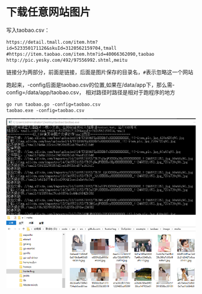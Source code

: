 # 下载任意网站图片

写入taobao.csv：

```
https://detail.tmall.com/item.htm?id=523350171126&skuId=3120562159704,tmall
#https://item.taobao.com/item.htm?id=40066362090,taobao
http://pic.yesky.com/492/97556992.shtml,meitu
```

链接分为两部分，前面是链接，后面是图片保存的目录名，`#`表示忽略这一个网站

跑起来，-config后面是taobao.csv的位置,如果在/data/app下，那么需-config=/data/app/taobao.csv， 相对路径时路径是相对于跑程序的地方

```
go run taobao.go -config=taobao.csv
taobao.exe -config=taobao.csv
```

![](see.png)
![](pic.png)